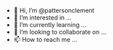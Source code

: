 - 👋 Hi, I’m @pattersonclement
- 👀 I’m interested in ...
- 🌱 I’m currently learning ...
- 💞️ I’m looking to collaborate on ...
- 📫 How to reach me ...

<!---
pattersonclement/pattersonclement is a ✨ special ✨ repository because its `README.md` (this file) appears on your GitHub profile.
You can click the Preview link to take a look at your changes.
--->
